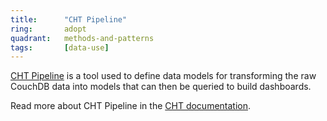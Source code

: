 ```yaml
---
title:      "CHT Pipeline"
ring:       adopt
quadrant:   methods-and-patterns
tags:       [data-use]
---
```


[CHT Pipeline](https://github.com/medic/cht-pipeline) is a tool used to define data models for transforming the raw CouchDB data into models that can then be queried to build dashboards.

Read more about CHT Pipeline in the [CHT documentation](https://docs.communityhealthtoolkit.org/core/overview/cht-sync/).